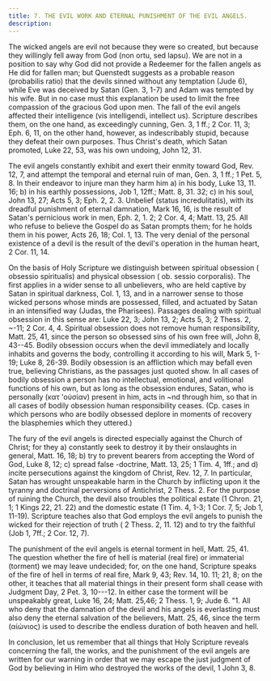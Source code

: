 ```yaml
---
title: 7. THE EVIL WORK AND ETERNAL PUNISHMENT OF THE EVIL ANGELS.
description: 
---
```


The wicked angels are evil not because they were so created, but because they willingly fell away from God (non ortu, sed lapsu). We are not in a position to say why God did not provide a Redeemer for the fallen angels as He did for fallen man; but Quenstedt suggests as a probable reason (probabilis ratio) that the devils sinned without any temptation (Jude 6), while Eve was deceived by Satan (Gen. 3, 1-7) and Adam was tempted by his wife. But in no case must this explanation be used to limit the free compassion of the gracious God upon men. The fall of the evil angels affected their intelligence (vis intelligendi, intellect us). Scripture describes them, on the one hand, as exceedingly cunning, Gen. 3, 1 ff.; 2 Cor. 11, 3; Eph. 6, 11, on the other hand, however, as indescribably stupid, because they defeat their own purposes. Thus Christ's death, which Satan promoted, Luke 22, 53, was his own undoing, John 12, 31.

The evil angels constantly exhibit and exert their enmity toward God, Rev. 12, 7, and attempt the temporal and eternal ruin of man, Gen. 3, 1 ff.; 1 Pet. 5, 8. In their endeavor to injure man they harm him a) in his body, Luke 13, 11. 16; b) in his earthly possessions, Job 1, 12ff.; Matt. 8, 31. 32; c) in his soul, John 13, 27; Acts 5, 3; Eph. 2, 2. 3. Unbelief (status incredulitatis), with its dreadful punishment of eternal damnation, Mark 16, 16, is the result of Satan's pernicious work in men, Eph. 2, 1. 2; 2 Cor. 4, 4; Matt. 13, 25. All who refuse to believe the Gospel do as Satan prompts them; for he holds them in his power, Acts 26, 18; Col. 1, 13. The very denial of the personal existence of a devil is the result of the devil's operation in the human heart, 2 Cor. 11, 14.

On the basis of Holy Scripture we distinguish between spiritual obsession ( obsessio spiritualis) and physical obsession ( ob. sessio corporalis). The first applies in a wider sense to all unbelievers, who are held captive by Satan in spiritual darkness, Col. 1, 13, and in a narrower sense to those wicked persons whose minds are possessed, filled, and actuated by Satan in an intensified way (Judas, the Pharisees). Passages dealing with spiritual obsession in this sense are: Luke 22, 3; John 13, 2; Acts 5, 3; 2 Thess. 2, ~-11; 2 Cor. 4, 4. Spiritual obsession does not remove human responsibility, Matt. 25, 41, since the person so obsessed sins of his own free will, John 8, 43--45. Bodily obsession occurs when the devil immediately and locally inhabits and governs the body, controlling it according to his will, Mark 5, 1-19; Luke 8, 26-39. Bodily obsession is an affliction which may befall even true, believing Christians, as the passages just quoted show. In all cases of bodily obsession a person has no intellectual, emotional, and volitional functions of his own, but as long as the obsession endures, Satan, who is personally (κατ 'οὐσίαν) present in him, acts in ~nd through him, so that in all cases of bodily obsession human responsibility ceases. (Cp. cases in which persons who are bodily obsessed deplore in moments of recovery the blasphemies which they uttered.)

The fury of the evil angels is directed especially against the Church of Christ; for they a) constantly seek to destroy it by their onslaughts in general, Matt. 16, 18; b) try to prevent bearers from accepting the Word of God, Luke 8, 12; c) spread false -doctrine, Matt. 13, 25; 1 Tim. 4, 1ff.; and d) incite persecutions against the kingdom of Christ, Rev. 12, 7. In particular, Satan has wrought unspeakable harm in the Church by inflicting upon it the tyranny and doctrinal perversions of Antichrist, 2 Thess. 2. For the purpose of ruining the Church, the devil also troubles the political estate (1 Chron. 21, 1; 1 Kings 22, 21. 22) and the domestic estate (1 Tim. 4, 1-3; 1 Cor. 7, 5; Job 1, 11-19). Scripture teaches also that God employs the evil angels to punish the wicked for their rejection of truth ( 2 Thess. 2, 11. 12) and to try the faithful (Job 1, 7ff.; 2 Cor. 12, 7).

The punishment of the evil angels is eternal torment in hell, Matt. 25, 41. The question whether the fire of hell is material (real fire) or immaterial (torment) we may leave undecided; for, on the one hand, Scripture speaks of the fire of hell in terms of real fire, Mark 9, 43; Rev. 14, 10. 11; 21, 8; on the other, it teaches that all material things in their present form shall cease with Judgment Day, 2 Pet. 3, 10---12. In either case the torment will be unspeakably great, Luke 16, 24; Matt. 25,46; 2 Thess. 1, 9; Jude 6. "1. All who deny that the damnation of the devil and his angels is everlasting must also deny the eternal salvation of the believers, Matt. 25, 46, since the term (αἰώνιος) is used to describe the endless duration of both heaven and hell.

In conclusion, let us remember that all things that Holy Scripture reveals concerning the fall, the works, and the punishment of the evil angels are written for our warning in order that we may escape the just judgment of God by believing in Him who destroyed the works of the devil, 1 John 3, 8.